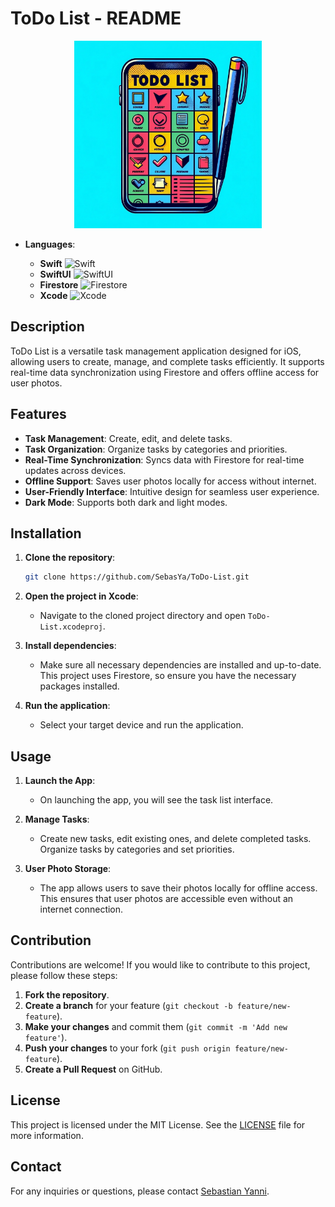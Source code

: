 # ToDo List - README

<div align="center">
<img src="https://github.com/SebasYa/ToDo-List/blob/main/ToDo-List/Assets.xcassets/AppIcon.appiconset/75A014A9-A110-42AD-8195-A4910528D8B9.png" alt="App Icon" width="300">
</div>


- **Languages**:
  
  - **Swift** ![Swift](https://img.shields.io/badge/Swift-FA7343?style=for-the-badge&logo=swift&logoColor=white&style=flat)
  - **SwiftUI** ![SwiftUI](https://img.shields.io/badge/SwiftUI-000000?style=for-the-badge&logo=swift&logoColor=white&style=flat)
  - **Firestore** ![Firestore](https://img.shields.io/badge/Firestore-FFCA28?style=for-the-badge&logo=firebase&logoColor=white&style=flat)
  - **Xcode** ![Xcode](https://img.shields.io/badge/Xcode-147EFB?style=for-the-badge&logo=xcode&logoColor=white&style=flat)

## Description

ToDo List is a versatile task management application designed for iOS, allowing users to create, manage, and complete tasks efficiently. It supports real-time data synchronization using Firestore and offers offline access for user photos.

## Features

- **Task Management**: Create, edit, and delete tasks.
- **Task Organization**: Organize tasks by categories and priorities.
- **Real-Time Synchronization**: Syncs data with Firestore for real-time updates across devices.
- **Offline Support**: Saves user photos locally for access without internet.
- **User-Friendly Interface**: Intuitive design for seamless user experience.
- **Dark Mode**: Supports both dark and light modes.

## Installation

1. **Clone the repository**:

    ```bash
    git clone https://github.com/SebasYa/ToDo-List.git
    ```

2. **Open the project in Xcode**:
    - Navigate to the cloned project directory and open `ToDo-List.xcodeproj`.

3. **Install dependencies**:
    - Make sure all necessary dependencies are installed and up-to-date. This project uses Firestore, so ensure you have the necessary packages installed.

4. **Run the application**:
    - Select your target device and run the application.

## Usage

1. **Launch the App**:
    - On launching the app, you will see the task list interface.

2. **Manage Tasks**:
    - Create new tasks, edit existing ones, and delete completed tasks. Organize tasks by categories and set priorities.

3. **User Photo Storage**:
    - The app allows users to save their photos locally for offline access. This ensures that user photos are accessible even without an internet connection.

## Contribution

Contributions are welcome! If you would like to contribute to this project, please follow these steps:

1. **Fork the repository**.
2. **Create a branch** for your feature (`git checkout -b feature/new-feature`).
3. **Make your changes** and commit them (`git commit -m 'Add new feature'`).
4. **Push your changes** to your fork (`git push origin feature/new-feature`).
5. **Create a Pull Request** on GitHub.

## License

This project is licensed under the MIT License. See the [LICENSE](LICENSE) file for more information.

## Contact

For any inquiries or questions, please contact [Sebastian Yanni](https://www.linkedin.com/in/sebastian-yanni/).
